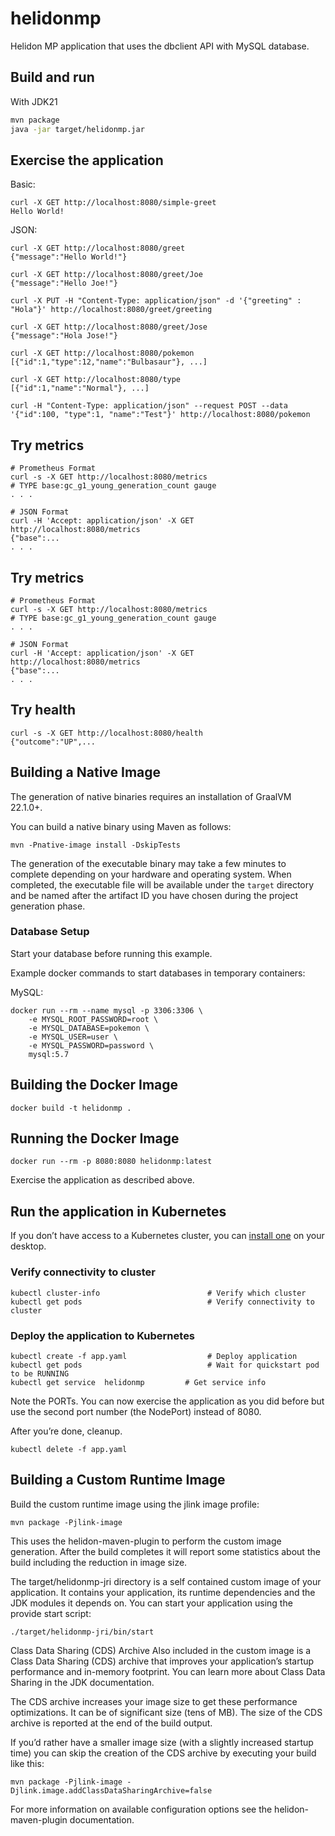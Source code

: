 # helidonmp

Helidon MP application that uses the dbclient API with MySQL database.

## Build and run


With JDK21
```bash
mvn package
java -jar target/helidonmp.jar
```

## Exercise the application

Basic:
```
curl -X GET http://localhost:8080/simple-greet
Hello World!
```


JSON:
```
curl -X GET http://localhost:8080/greet
{"message":"Hello World!"}

curl -X GET http://localhost:8080/greet/Joe
{"message":"Hello Joe!"}

curl -X PUT -H "Content-Type: application/json" -d '{"greeting" : "Hola"}' http://localhost:8080/greet/greeting

curl -X GET http://localhost:8080/greet/Jose
{"message":"Hola Jose!"}
```

```
curl -X GET http://localhost:8080/pokemon
[{"id":1,"type":12,"name":"Bulbasaur"}, ...]

curl -X GET http://localhost:8080/type
[{"id":1,"name":"Normal"}, ...]

curl -H "Content-Type: application/json" --request POST --data '{"id":100, "type":1, "name":"Test"}' http://localhost:8080/pokemon
```


## Try metrics

```
# Prometheus Format
curl -s -X GET http://localhost:8080/metrics
# TYPE base:gc_g1_young_generation_count gauge
. . .

# JSON Format
curl -H 'Accept: application/json' -X GET http://localhost:8080/metrics
{"base":...
. . .
```



## Try metrics

```
# Prometheus Format
curl -s -X GET http://localhost:8080/metrics
# TYPE base:gc_g1_young_generation_count gauge
. . .

# JSON Format
curl -H 'Accept: application/json' -X GET http://localhost:8080/metrics
{"base":...
. . .
```


## Try health

```
curl -s -X GET http://localhost:8080/health
{"outcome":"UP",...

```


## Building a Native Image

The generation of native binaries requires an installation of GraalVM 22.1.0+.

You can build a native binary using Maven as follows:

```
mvn -Pnative-image install -DskipTests
```

The generation of the executable binary may take a few minutes to complete depending on
your hardware and operating system. When completed, the executable file will be available
under the `target` directory and be named after the artifact ID you have chosen during the
project generation phase.



### Database Setup

Start your database before running this example.

Example docker commands to start databases in temporary containers:

MySQL:
```
docker run --rm --name mysql -p 3306:3306 \
    -e MYSQL_ROOT_PASSWORD=root \
    -e MYSQL_DATABASE=pokemon \
    -e MYSQL_USER=user \
    -e MYSQL_PASSWORD=password \
    mysql:5.7
```



## Building the Docker Image

```
docker build -t helidonmp .
```

## Running the Docker Image

```
docker run --rm -p 8080:8080 helidonmp:latest
```

Exercise the application as described above.
                                

## Run the application in Kubernetes

If you don’t have access to a Kubernetes cluster, you can [install one](https://helidon.io/docs/latest/#/about/kubernetes) on your desktop.

### Verify connectivity to cluster

```
kubectl cluster-info                        # Verify which cluster
kubectl get pods                            # Verify connectivity to cluster
```

### Deploy the application to Kubernetes

```
kubectl create -f app.yaml                  # Deploy application
kubectl get pods                            # Wait for quickstart pod to be RUNNING
kubectl get service  helidonmp         # Get service info
```

Note the PORTs. You can now exercise the application as you did before but use the second
port number (the NodePort) instead of 8080.

After you’re done, cleanup.

```
kubectl delete -f app.yaml
```
                                

## Building a Custom Runtime Image

Build the custom runtime image using the jlink image profile:

```
mvn package -Pjlink-image
```

This uses the helidon-maven-plugin to perform the custom image generation.
After the build completes it will report some statistics about the build including the reduction in image size.

The target/helidonmp-jri directory is a self contained custom image of your application. It contains your application,
its runtime dependencies and the JDK modules it depends on. You can start your application using the provide start script:

```
./target/helidonmp-jri/bin/start
```

Class Data Sharing (CDS) Archive
Also included in the custom image is a Class Data Sharing (CDS) archive that improves your application’s startup
performance and in-memory footprint. You can learn more about Class Data Sharing in the JDK documentation.

The CDS archive increases your image size to get these performance optimizations. It can be of significant size (tens of MB).
The size of the CDS archive is reported at the end of the build output.

If you’d rather have a smaller image size (with a slightly increased startup time) you can skip the creation of the CDS
archive by executing your build like this:

```
mvn package -Pjlink-image -Djlink.image.addClassDataSharingArchive=false
```

For more information on available configuration options see the helidon-maven-plugin documentation.
                                
